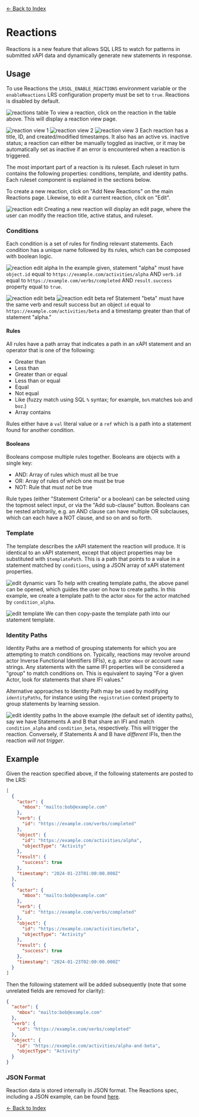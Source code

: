 [<- Back to Index](index.md)

# Reactions

Reactions is a new feature that allows SQL LRS to watch for patterns in submitted xAPI data and dynamically generate new statements in response.

## Usage

To use Reactions the `LRSQL_ENABLE_REACTIONS` environment variable or the `enableReactions` LRS configuration property must be set to `true`. Reactions is disabled by default.

![reactions table](images/reactions/table.png)
To view a reaction, click on the reaction in the table above. This will display a reaction view page.

![reaction view 1](images/reactions/view_1.png)
![reaction view 2](images/reactions/view_2.png)
![reaction view 3](images/reactions/view_3.png)
Each reaction has a title, ID, and created/modified timestamps. It also has an active vs. inactive status; a reaction can either be manually toggled as inactive, or it may be automatically set as inactive if an error is encountered when a reaction is triggered.

The most important part of a reaction is its ruleset. Each ruleset in turn contains the following properties: conditions, template, and identity paths. Each ruleset component is explained in the sections below.

To create a new reaction, click on "Add New Reactions" on the main Reactions page. Likewise, to edit a current reaction, click on "Edit".

![reaction edit](images/reactions/edit_intro.png)
Creating a new reaction will display an edit page, where the user can modify the reaction title, active status, and ruleset.

### Conditions

Each condition is a set of rules for finding relevant statements. Each condition has a unique name followed by its rules, which can be composed with boolean logic.

![reaction edit alpha](images/reactions/edit_condition_alpha.png)
In the example given, statement "alpha" must have `object.id` equal to `https://example.com/activities/alpha` AND `verb.id` equal to `https://example.com/verbs/completed` AND `result.success` property equal to `true`.

![reaction edit beta](images/reactions/edit_condition_beta.png)
![reaction edit beta ref](images/reactions/edit_condition_beta_ref.png)
Statement "beta" must have the same verb and result success but an object `id` equal to `https://example.com/activities/beta` and a timestamp greater than that of statement "alpha."

#### Rules

All rules have a path array that indicates a path in an xAPI statement and an operator that is one of the following:

* Greater than
* Less than
* Greater than or equal
* Less than or equal
* Equal
* Not equal
* Like (fuzzy match using SQL `%` syntax; for example, `bo%` matches `bob` and `boz`.)
* Array contains

Rules either have a `val` literal value or a `ref` which is a path into a statement found for another condition.

#### Booleans

Booleans compose multiple rules together. Booleans are objects with a single key:

* AND: Array of rules which must all be true
* OR: Array of rules of which one must be true
* NOT: Rule that must _not_ be true

Rule types (either "Statement Criteria" or a boolean) can be selected using the topmost select input, or via the "Add sub-clause" button. Booleans can be nested arbitrarily, e.g. an AND clause can have multiple OR subclauses, which can each have a NOT clause, and so on and so forth.

### Template

The template describes the xAPI statement the reaction will produce. It is identical to an xAPI statement, except that object properties may be substituted with `$templatePath`. This is a path that points to a value in a statement matched by `conditions`, using a JSON array of xAPI statement properties.

![edit dynamic vars](images/reactions/edit_dynamic_vars.png)
To help with creating template paths, the above panel can be opened, which guides the user on how to create paths. In this example, we create a template path to the actor `mbox` for the actor matched by `condition_alpha`.

![edit template](images/reactions/edit_template.png)
We can then copy-paste the template path into our statement template.

### Identity Paths

Identity Paths are a method of grouping statements for which you are attempting to match conditions on. Typically, reactions may revolve around actor Inverse Functional Identifiers (IFIs), e.g. actor `mbox` or account `name` strings. Any statements with the same IFI properties will be considered a "group" to match conditions on. This is equivalent to saying "For a given Actor, look for statements that share IFI values."

Alternative approaches to Identity Path may be used by modifying `identityPaths`, for instance using the `registration` context property to group statements by learning session.

![edit identity paths](images/reactions/edit_identity_path.png)
In the above example (the default set of identity paths), say we have Statements A and B that share an IFI and match `condition_alpha` and `condition_beta`, respectively. This will trigger the reaction. Conversely, if Statements A and B have _different_ IFIs, then the reaction _will not trigger_.

## Example

Given the reaction specified above, if the following statements are posted to the LRS:

``` json
[
  {
    "actor": {
      "mbox": "mailto:bob@example.com"
    },
    "verb": {
      "id": "https://example.com/verbs/completed"
    },
    "object": {
      "id": "https://example.com/activities/alpha",
      "objectType": "Activity"
    },
    "result": {
      "success": true
    },
    "timestamp": "2024-01-23T01:00:00.000Z"
  },
  {
    "actor": {
      "mbox": "mailto:bob@example.com"
    },
    "verb": {
      "id": "https://example.com/verbs/completed"
    },
    "object": {
      "id": "https://example.com/activities/beta",
      "objectType": "Activity"
    },
    "result": {
      "success": true
    },
    "timestamp": "2024-01-23T02:00:00.000Z"
  }
]
```

Then the following statement will be added subsequently (note that some unrelated fields are removed for clarity):

``` json
{
  "actor": {
    "mbox": "mailto:bob@example.com"
  },
  "verb": {
    "id": "https://example.com/verbs/completed"
  },
  "object": {
    "id": "https://example.com/activities/alpha-and-beta",
    "objectType": "Activity"
  }
}
```

### JSON Format

Reaction data is stored internally in JSON format. The Reactions spec, including a JSON example, can be found [here](reactions/spec.md).

[<- Back to Index](index.md)
